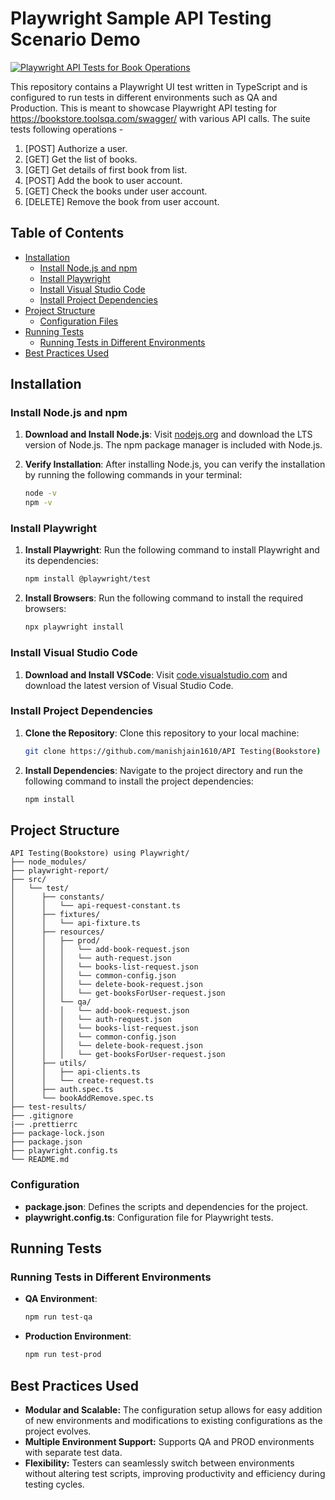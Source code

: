 # Playwright Sample API Testing Scenario Demo

[![Playwright API Tests for Book Operations](https://github.com/manishjain1610/API-Testing-Bookstore--using-Playwright/actions/workflows/playwright-ci.yml/badge.svg)](https://github.com/manishjain1610/API-Testing-Bookstore--using-Playwright/actions/workflows/playwright-ci.yml)

This repository contains a Playwright UI test written in TypeScript and is configured to run tests in different environments such as QA and Production. This is meant to showcase Playwright API testing for https://bookstore.toolsqa.com/swagger/ with various API calls.
The suite tests following operations -
1. [POST] Authorize a user.
2. [GET] Get the list of books.
3. [GET] Get details of first book from list.
4. [POST] Add the book to user account.
5. [GET] Check the books under user account.
6. [DELETE] Remove the book from  user account.

## Table of Contents

- [Installation](#installation)
  - [Install Node.js and npm](#install-nodejs-and-npm)
  - [Install Playwright](#install-playwright)
  - [Install Visual Studio Code](#install-visual-studio-code)
  - [Install Project Dependencies](#install-project-dependencies)
- [Project Structure](#project-structure)
  - [Configuration Files](#configuration)
- [Running Tests](#running-tests)
  - [Running Tests in Different Environments](#running-tests-in-different-environments)
- [Best Practices Used](#best-practices-used)

## Installation

### Install Node.js and npm

1. **Download and Install Node.js**: Visit [nodejs.org](https://nodejs.org/) and download the LTS version of Node.js. The npm package manager is included with Node.js.

2. **Verify Installation**: After installing Node.js, you can verify the installation by running the following commands in your terminal:

   ```bash
   node -v
   npm -v
   ```

### Install Playwright

1. **Install Playwright**: Run the following command to install Playwright and its dependencies:

   ```bash
   npm install @playwright/test
   ```

2. **Install Browsers**: Run the following command to install the required browsers:

   ```bash
   npx playwright install
   ```

### Install Visual Studio Code

1. **Download and Install VSCode**: Visit [code.visualstudio.com](https://code.visualstudio.com/) and download the latest version of Visual Studio Code.

### Install Project Dependencies

1. **Clone the Repository**: Clone this repository to your local machine:

   ```bash
   git clone https://github.com/manishjain1610/API Testing(Bookstore) using Playwright.git
   ```

2. **Install Dependencies**: Navigate to the project directory and run the following command to install the project dependencies:

   ```bash
   npm install
   ```

## Project Structure

```plaintext
API Testing(Bookstore) using Playwright/
├── node_modules/
├── playwright-report/
├── src/
│   └── test/
│      ├── constants/
│      │   └── api-request-constant.ts
│      ├── fixtures/
│      │   └── api-fixture.ts
│      ├── resources/
│      │   ├── prod/
│      │   │   └── add-book-request.json
│      │   │   └── auth-request.json
│      │   │   └── books-list-request.json
│      │   │   └── common-config.json
│      │   │   └── delete-book-request.json
│      │   │   └── get-booksForUser-request.json
│      │   └── qa/
│      │   │   └── add-book-request.json
│      │   │   └── auth-request.json
│      │   │   └── books-list-request.json
│      │   │   └── common-config.json
│      │   │   └── delete-book-request.json
│      │   │   └── get-booksForUser-request.json
│      ├── utils/
│      │   ├── api-clients.ts
│      │   └── create-request.ts
│      ├── auth.spec.ts
│      └── bookAddRemove.spec.ts
├── test-results/
├── .gitignore
|── .prettierrc
├── package-lock.json
├── package.json
├── playwright.config.ts
└── README.md
```

### Configuration

- **package.json**: Defines the scripts and dependencies for the project.
- **playwright.config.ts**: Configuration file for Playwright tests.

## Running Tests

### Running Tests in Different Environments

- **QA Environment**:

  ```bash
  npm run test-qa
  ```

- **Production Environment**:

  ```bash
  npm run test-prod
  ```

## Best Practices Used

- **Modular and Scalable:** The configuration setup allows for easy addition of new environments and modifications to existing configurations as the project evolves.
- **Multiple Environment Support:** Supports QA and PROD environments with separate test data.
- **Flexibility:** Testers can seamlessly switch between environments without altering test scripts, improving productivity and efficiency during testing cycles.

